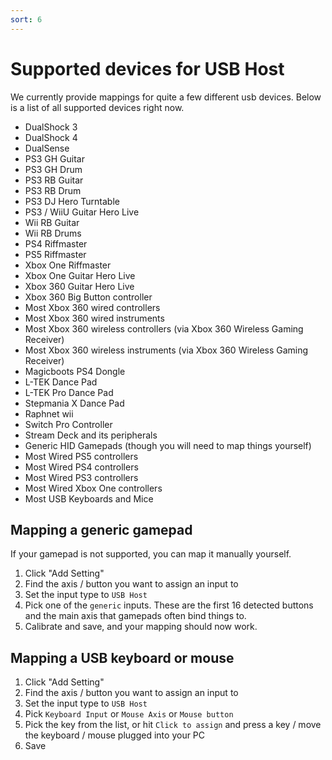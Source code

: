 ```yaml
---
sort: 6
---
```

# Supported devices for USB Host

We currently provide mappings for quite a few different usb devices. Below is a list of all supported devices right now.

- DualShock 3
- DualShock 4
- DualSense
- PS3 GH Guitar
- PS3 GH Drum
- PS3 RB Guitar
- PS3 RB Drum
- PS3 DJ Hero Turntable
- PS3 / WiiU Guitar Hero Live
- Wii RB Guitar
- Wii RB Drums
- PS4 Riffmaster
- PS5 Riffmaster
- Xbox One Riffmaster
- Xbox One Guitar Hero Live
- Xbox 360 Guitar Hero Live
- Xbox 360 Big Button controller
- Most Xbox 360 wired controllers
- Most Xbox 360 wired instruments
- Most Xbox 360 wireless controllers (via Xbox 360 Wireless Gaming Receiver)
- Most Xbox 360 wireless instruments (via Xbox 360 Wireless Gaming Receiver)
- Magicboots PS4 Dongle
- L-TEK Dance Pad
- L-TEK Pro Dance Pad
- Stepmania X Dance Pad
- Raphnet wii
- Switch Pro Controller
- Stream Deck and its peripherals
- Generic HID Gamepads (though you will need to map things yourself)
- Most Wired PS5 controllers
- Most Wired PS4 controllers
- Most Wired PS3 controllers
- Most Wired Xbox One controllers
- Most USB Keyboards and Mice

## Mapping a generic gamepad
If your gamepad is not supported, you can map it manually yourself.

1. Click "Add Setting"
2. Find the axis / button you want to assign an input to
3. Set the input type to `USB Host`
4. Pick one of the `generic` inputs. These are the first 16 detected buttons and the main axis that gamepads often bind things to.
5. Calibrate and save, and your mapping should now work.

## Mapping a USB keyboard or mouse

1. Click "Add Setting"
2. Find the axis / button you want to assign an input to
3. Set the input type to `USB Host`
4. Pick `Keyboard Input` or `Mouse Axis` or `Mouse button`
5. Pick the key from the list, or hit `Click to assign` and press a key / move the keyboard / mouse plugged into your PC
6. Save
